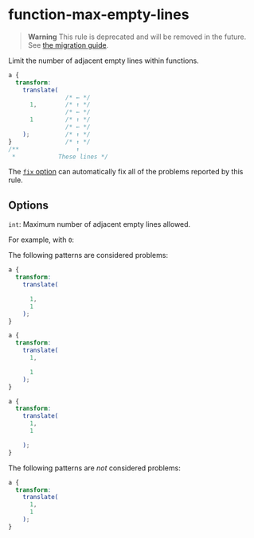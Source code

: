 # function-max-empty-lines

> **Warning** This rule is deprecated and will be removed in the future. See [the migration guide](https://github.com/stylelint/stylelint/tree/15.5.0/docs/migration-guide/to-15.md).

Limit the number of adjacent empty lines within functions.

<!-- prettier-ignore -->
```css
a {
  transform:
    translate(
                /* ← */
      1,        /* ↑ */
                /* ← */
      1         /* ↑ */
                /* ← */
    );          /* ↑ */
}               /* ↑ */
/**                ↑
 *            These lines */
```

The [`fix` option](https://github.com/stylelint/stylelint/tree/15.5.0/docs/user-guide/options.md#fix) can automatically fix all of the problems reported by this rule.

## Options

`int`: Maximum number of adjacent empty lines allowed.

For example, with `0`:

The following patterns are considered problems:

<!-- prettier-ignore -->
```css
a {
  transform:
    translate(

      1,
      1
    );
}
```

<!-- prettier-ignore -->
```css
a {
  transform:
    translate(
      1,

      1
    );
}
```

<!-- prettier-ignore -->
```css
a {
  transform:
    translate(
      1,
      1

    );
}
```

The following patterns are _not_ considered problems:

<!-- prettier-ignore -->
```css
a {
  transform:
    translate(
      1,
      1
    );
}
```
